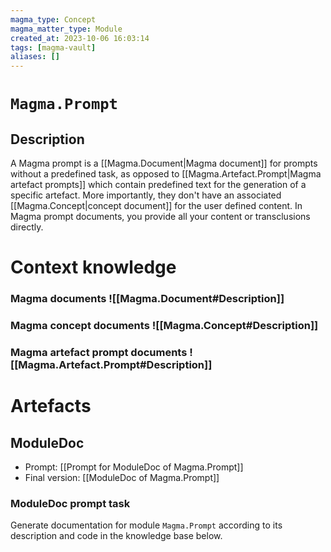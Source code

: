```yaml
---
magma_type: Concept
magma_matter_type: Module
created_at: 2023-10-06 16:03:14
tags: [magma-vault]
aliases: []
---
```

# `Magma.Prompt`

## Description

A Magma prompt is a  [[Magma.Document|Magma document]] for prompts without a predefined task, as opposed to [[Magma.Artefact.Prompt|Magma artefact prompts]] which contain predefined text for the generation of a specific artefact. More importantly, they don't have an associated [[Magma.Concept|concept document]] for the user defined content. In Magma prompt documents, you provide all your content or transclusions directly.

# Context knowledge

### Magma documents ![[Magma.Document#Description]]
### Magma concept documents ![[Magma.Concept#Description]]

### Magma artefact prompt documents ![[Magma.Artefact.Prompt#Description]]




# Artefacts

## ModuleDoc

- Prompt: [[Prompt for ModuleDoc of Magma.Prompt]]
- Final version: [[ModuleDoc of Magma.Prompt]]

### ModuleDoc prompt task

Generate documentation for module `Magma.Prompt` according to its description and code in the knowledge base below.
